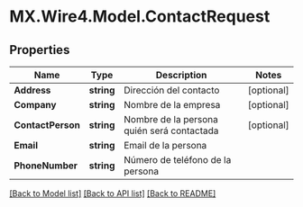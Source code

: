 # MX.Wire4.Model.ContactRequest
## Properties

Name | Type | Description | Notes
------------ | ------------- | ------------- | -------------
**Address** | **string** | Dirección del contacto | [optional] 
**Company** | **string** | Nombre de la empresa | [optional] 
**ContactPerson** | **string** | Nombre de la persona quién será contactada | [optional] 
**Email** | **string** | Email de la persona | 
**PhoneNumber** | **string** | Número de teléfono de la persona | 

[[Back to Model list]](../README.md#documentation-for-models) [[Back to API list]](../README.md#documentation-for-api-endpoints) [[Back to README]](../README.md)

